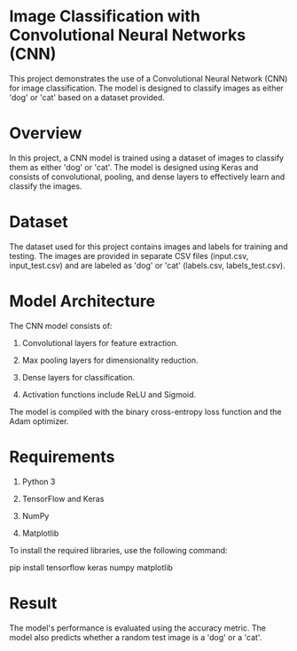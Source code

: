 # Image Classification with Convolutional Neural Networks (CNN)
 This project demonstrates the use of a Convolutional Neural Network (CNN) for image classification. The model is designed to classify images as either 'dog' or 'cat' based on a dataset provided.

# Overview
 
 In this project, a CNN model is trained using a dataset of images to classify them as either 'dog' or 'cat'. The model is designed using Keras and consists of convolutional, pooling, and dense layers to 
 effectively learn and classify the images.

# Dataset

 The dataset used for this project contains images and labels for training and testing. The images are provided in separate CSV files (input.csv, input_test.csv) and are labeled as 'dog' or 'cat' (labels.csv, 
 labels_test.csv).

# Model Architecture
 
 The CNN model consists of:

 1. Convolutional layers for feature extraction.

 2. Max pooling layers for dimensionality reduction.

 3. Dense layers for classification.
 
 4. Activation functions include ReLU and Sigmoid.
 
 The model is compiled with the binary cross-entropy loss function and the Adam optimizer.

# Requirements
 
 1. Python 3
 
 2. TensorFlow and Keras
 
 3. NumPy
 
 4. Matplotlib

To install the required libraries, use the following command:
 
 pip install tensorflow keras numpy matplotlib

# Result

The model's performance is evaluated using the accuracy metric. The model also predicts whether a random test image is a 'dog' or a 'cat'.

